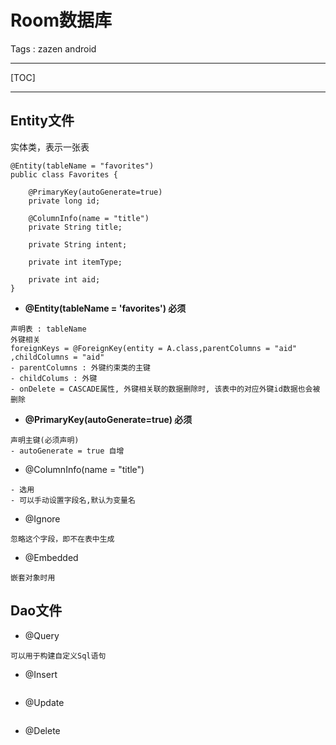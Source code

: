 # Room数据库

Tags : zazen android

---

[TOC]

---

## Entity文件

实体类，表示一张表

```
@Entity(tableName = "favorites")
public class Favorites {

    @PrimaryKey(autoGenerate=true)
    private long id;

    @ColumnInfo(name = "title") 
    private String title;

    private String intent;

    private int itemType;
    
    private int aid;
}
```

- **@Entity(tableName = 'favorites') 必须**
```
声明表 : tableName
外键相关
foreignKeys = @ForeignKey(entity = A.class,parentColumns = "aid" ,childColumns = "aid"
- parentColumns : 外键约束类的主键
- childColums : 外键
- onDelete = CASCADE属性, 外键相关联的数据删除时, 该表中的对应外键id数据也会被删除
```

- **@PrimaryKey(autoGenerate=true) 必须**
```
声明主键(必须声明)
- autoGenerate = true 自增
```

- @ColumnInfo(name = "title") 
```
- 选用
- 可以手动设置字段名,默认为变量名
```

- @Ignore 
```
忽略这个字段，即不在表中生成
```

- @Embedded
```
嵌套对象时用
```



## Dao文件

- @Query
```
可以用于构建自定义Sql语句
```

- @Insert
```
```

- @Update
```
```

- @Delete
```
```

